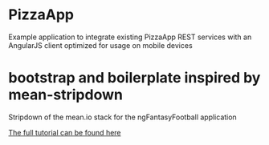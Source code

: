 PizzaApp
==============

Example application to integrate existing PizzaApp REST services with an AngularJS client optimized for usage on mobile devices

bootstrap and boilerplate inspired by mean-stripdown
==============

Stripdown of the mean.io stack for the ngFantasyFootball application

[The full tutorial can be found here](http://www.thinkster.io/pick/521e8672e2a3b28f98000314/angularjs-tutorial-learn-to-build-modern-web-apps#item-521e87e9e2a3b21e01000327)
